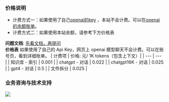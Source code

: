 ### 价格说明
* 计费方式一：如果使用了自己[openai的key](https://platform.openai.com/account/api-keys) ，本站不会计费。可以在[openai的余额账单](https://platform.openai.com/account/usage)。
* 计费方式二：如果使用本站余额，请参考下方价格表


**问题文档**: [先看文档，再提问](https://kjqvjse66l.feishu.cn/docx/HtrgdT0pkonP4kxGx8qcu6XDnGh)  
**价格表**
如果使用了自己的 Api Key，网页上 openai 模型聊天不会计费。可以在账号页，看到详细账单。
| 计费项 | 价格: 元/ 1K tokens（包含上下文）|
| --- | --- |
| 知识库 - 索引 | 0.001 |
| chatgpt - 对话 | 0.022 |
| chatgpt16K - 对话 | 0.025 |
| gpt4 - 对话 | 0.5 |
| 文件拆分 | 0.025 |



### 业务咨询与技术支持

![](/imgs/wx300.jpg)

